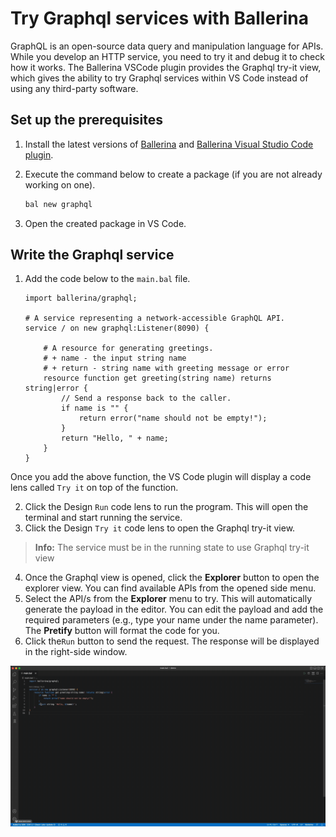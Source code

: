 # Try Graphql services with Ballerina
GraphQL is an open-source data query and manipulation language for APIs. While you develop an HTTP service, you need to try it and debug it to check how it works. The Ballerina VSCode plugin provides the Graphql try-it view, which gives the ability to try Graphql services within VS Code instead of using any third-party software.

## Set up the prerequisites
1. Install the latest versions of [Ballerina](https://ballerina.io/downloads/) and [Ballerina Visual Studio Code plugin](https://marketplace.visualstudio.com/items?itemName=wso2.ballerina).

2. Execute the command below to create a package (if you are not already working on one).

    ```bash
    bal new graphql
    ```
3. Open the created package in VS Code.

## Write the Graphql service
1. Add the code below to the `main.bal` file.
    ```ballerina
    import ballerina/graphql;
    
    # A service representing a network-accessible GraphQL API.
    service / on new graphql:Listener(8090) {
    
        # A resource for generating greetings.
        # + name - the input string name
        # + return - string name with greeting message or error
        resource function get greeting(string name) returns string|error {
            // Send a response back to the caller.
            if name is "" {
                return error("name should not be empty!");
            }
            return "Hello, " + name;
        }
    }
    ```
Once you add the above function, the VS Code plugin will display a code lens called ` Try it ` on top of the function.
    
2. Click the Design ` Run ` code lens to run the program. This will open the terminal and start running the service.
3. Click the Design ` Try it ` code lens to open the Graphql try-it view.
 >**Info:** The service must be in the running state to use Graphql try-it view
4. Once the Graphql view is opened, click the **Explorer** button to open the explorer view. You can find available APIs from the opened side menu. 
5. Select the API/s from the **Explorer** menu to try. This will automatically generate the payload in the editor. You can edit the payload and add the required parameters (e.g., type your name under the name parameter). The **Pretify** button will format the code for you.
6. Click the` Run ` button to send the request. The response will be displayed in the right-side window.

  ![Graphql try it](./../../resources/release-notes/3.3.0/graphql-tryit.gif)
